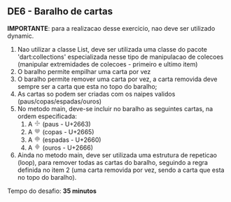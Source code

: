 ## DE6 - Baralho de cartas

**IMPORTANTE**: para a realizacao desse exercicio, nao deve ser utilizado dynamic.

1. Nao utilizar a classe List, deve ser utilizada uma classe do pacote 'dart:collections' especializada nesse tipo de
   manipulacao de colecoes (manipular extremidades de colecoes - primeiro e ultimo item)
2. O baralho permite empilhar uma carta por vez
3. O baralho permite remover uma carta por vez, a carta removida deve sempre ser a carta que esta no topo do baralho;
4. As cartas so podem ser criadas com os naipes validos (paus/copas/espadas/ouros)
5. No metodo main, deve-se incluir no baralho as seguintes cartas, na ordem especificada:
    1. A <img alt="♧" width="15" height="15" style="width: 15px; height: 15px;" src="https://github.com/LinceTech/dart-workshops/blob/main/dart-desafio-2/de_6/clubs.png?raw=true"/> (paus - U+2663)
    2. A <img alt="♡" width="15" height="15" style="width: 15px; height: 15px;" src="https://github.com/LinceTech/dart-workshops/blob/main/dart-desafio-2/de_6/hearts.png?raw=true"/> (copas - U+2665)
    3. A <img alt="♤" width="15" height="15" style="width: 15px; height: 15px;" src="https://github.com/LinceTech/dart-workshops/blob/main/dart-desafio-2/de_6/spades.png?raw=true"/> (espadas - U+2660)
    4. A <img alt="♢" width="15" height="15" style="width: 15px; height: 15px;" src="https://github.com/LinceTech/dart-workshops/blob/main/dart-desafio-2/de_6/diamonds.png?raw=true"/> (ouros - U+2666)
6. Ainda no metodo main, deve ser utilizada uma estrutura de repeticao (loop), para remover todas as cartas do baralho,
   seguindo a regra definida no item 2 (uma carta removida por vez, sendo a carta que esta no topo do baralho).

Tempo do desafio: __35 minutos__